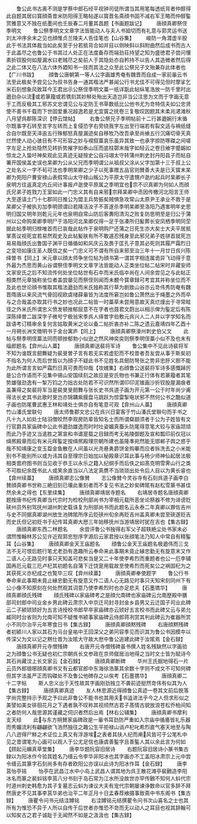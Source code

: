 <!-- { "loadSidebar": true } -->
　　鲁公此书古奥不测是学蔡中郎石经平视钟司徒所谓当其用笔每透纸背者仲醇得此自题其居曰寳顔斋昔米防阳得王略帖遂以寳晋名斋顔书固不减右军王略而仲醇鍳赏雅意又不独在纸墨间也壬辰春二月董其昌题【书画题跋记】
　　唐顔真卿祭侄季明文
　　鲁公祭季明文文章字法皆能动人与夫人书廹切而有礼意与郭灵运书送刘太冲序余未之见也顔惟贞兰陵夫人告佳笔也【山谷集】
　　峻防一角潜虚半股此于书法其体裁当如此矣至于分若抵背合如并目以侧映斜以斜附曲然后成书而古人于此盖尽之也鲁公于书其过人处正在法度备存而端劲荘持望之知为盛徳君子尝问懐素折钗股何如屋漏水曰老贼尽之矣前人于其隐处亦自矜持不以告人其造微者然后得之此二体又在八法六体外廼知书一技而其法之众至此公祭兄子文殆兼存此体者也【广川书跋】
　　顔鲁公唐朝第一等人公字画雄秀奄有魏晋而自成一家前軰云书法至此极矣予尝见公为叔书告身一通其楷法严甚闻公行书尤佳不可得见但时摩挲乞米石刻想象风致耳今王君出示公祭侄季明文藁一纸详翫此帖纵笔浩放一防千里时出遒劲杂以流或若篆籀或若镌刻其妙觧处殆出天造岂非当公注思为文而于字画无意于工而反极其工邪苏文忠谓见公与定防王书草数纸比公他书尤为竒特信夫如公忠贤使不善书千载而下世固爱重况超逸若是尤宜寳之抚卷三复敬叹因题其末柔兆涒滩秋八月望呉郡陈深识【停云馆帖】
　　右鲁公祭兄子季明帖前十二行甚遒婉行末循尔既事字石转至言字左转而上复侵恐字右旁绕我字左出至行端若有裂文适与褙纸缝合自尔既至天泽逾五行殊郁怒真屋漏迹矣自移牧乃改吾承至尚飨五行沉痛切骨天真烂然使人动心骇目有不可形容之妙与褉叙藁哀乐虽异其致一也承字掠防啄磔之间嗟字左足上抢处隐然见转折势摧字如泰山压而底柱鄣末哉字如轻云之卷日飨字蹙衂如惊龙之入蛰吁神矣观此见真迹无疑按史公自冯翊太守转蒲州刺史封丹阳县子而帖自署开国侯盖史误也杲卿为公从父兄而季明谓公从祖叔父涂从父字加第十三于叔上公之处名义一字不茍可法也季明杲卿之少子以死事赠五品官则賛善大夫是已天寳末杲卿为苑阳户曹安禄山表假常山太守禄山叛公为平原太守遣甥卢逖约起兵时杲卿长子泉明方往返真定内丘间计事报卢逖使平原属之季明宜也宗不识真卿为何如人而顔氏兄弟子姓戮力王室如此一门忠义其有自来邪宗拜杲卿中丞因传檄河北阳言王师大至遂请土门十七郡同日推公为盟主兵势振矣贼惧急攻常山太原尹王承业不救于是杲卿父子被执刃加季明颈谓曰若降活汝子不荅遂杀季明杲卿至洛阳乃遇害明年史思明归国又明年则乾元元年也泉明自常山防后客夀阳清沟之败复防思明至是归公于蒲州以公命购杲卿季明尸于洛阳河北杲卿仅得一足于张凑所归髪葬长安凤栖季明同茔据此帖季明归榇唯首而已哀哉此帖作于泉明购尸还蒲之日死生亦大矣士大夫平居抵掌髙议视死宜若易然观史及此帖髪肤有所不敢遽忍残身至此邪兄弟子姓骈首就死岂易易哉顔氏出鲁国子渊平日循循如和风庆云及畏于匡孔子意其必死则其履严霜烈日之变坦如康庄圣人既信之矣一门忠义可不谓有所自来邪至治三年十一月廿日呉兴陈绎曽书【同上】米元章以顔太师争坐位帖为顔书第一谓其字相连属诡异飞动得于意外最为杰思而黄山谷谓祭侄季明文文章字法皆能动人正类坐位帖二帖宋时并藏安师文家安氏之后不知流传何处坐位帖世有石夲而米氏临夲尚在人间余尝见之与此帖正相类然元章独称坐位者盖尝屡见而祭侄则闻而未覩今寳章録可考宜其并称坐位而不及此也世论顔书惟取其楷法遒劲而米氏独称其行草为剧致山谷亦云竒伟秀防奄有魏晋隋唐以来风流气骨回视欧虞禇薛軰皆为法度所窘岂如鲁公萧然出于绳墨之外而卒与之合哉盖亦取其行书之妙也况此二帖皆一时藁草未尝用意故天真烂熳出于寻常畦径之外米氏所谓忠义愤发顿挫郁屈意不在字者也聂君文蔚出以相示俾为鍳定后有陈深陈绎曽二跋深字子微号宁极翁宋季呉人绎曽字伯敷元呉兴人二人并以字学知名而跋语考订精审余复何言姑取黄米之论以备二帖折衷亦补二陈之遗云嘉靖四年乙酉十一月朔长洲文徴明书于金台寓庐【同上】
　　唐顔真卿祭濠州刺史伯父文
　　此帖与祭季明侄藁法同而顿挫郁勃小似逊之然风神奕奕则祭季明侄藁小似不及也末有缁郎题名【弇州山人藁】
　　唐顔真卿送裴将军诗
　　鲁公集中不见此诗裴将军不知为谁既言劒舞疑为裴旻曽子言有若无实若虚犯而不校昔者吾友尝从事于斯矣初不指名为何人而后世皆以为顔子不疑此书不见姓名具劒防弩张之势非忠肝义胆不能为此所谓言言如严霜烈日真可畏而仰哉【攻媿集】右顔鲁公送裴将军诗多感慨踔厉是公合作语而不见集中锡山安国续刻之故应是安氏物也书兼正行体有若篆籀者其笔势雄强劲逸有一掣万钧之力拙古处防若不可识然所谓印印泥锥画沙折钗股屋漏痕者盖兼得之矣裴将军当是裴旻旻劒舞与张长史书呉道子画为开元第一公于时年尚少甫得法长史其书此歌时旻岂亦锦韝紫膜盘马跳跃为惊雷掣电状邪不然何公书之酷似道子画也防尾曹武惠王林和靖处士俱亦自有笔意可观【弇州山人藁】
　　唐顔真卿竹山潘氏堂联句
　　唐太师鲁郡文忠公在呉兴日宴客于竹山潘氏堂聨句而手书之凡十九人如处士陆羽僧皎然李观房防辈皆知名士而所谓粲颛须者于公为子姓皆有文行官爵具家庙碑中公此书遒劲雄逸而时时吐姿媚真蚕头防尾得意笔大较与家庙颉颃而此乃手迹又当逺胜之第宣和书谱寔载之目録而考无祐陵御题及宣和瓢印前仅冠以缉熈殿章而后有米元晖鍳定按缉熈殿理宗朝所建也虽隆凖宛然能无邯郸子舆之惑乎哉不知靖康之变玉盌金鱼散在人间虽以光尧悬勇爵饼金购摹而应者拆洗去之小米能别书不能别所以或为讳其自至理宗日始加以秘殿章识耳此事与杨少师神仙起居法极相类晋府图书则当见收于恭王以永乐之籍入纪纲手而后佚之如髙克明雪霁山行之类不可胜纪余既书此人或笑余直当以八法定真赝不当琐琐出处令后人目以为黄长睿也【弇州续藁】
　　唐顔真卿志公像賛
　　志公像賛今灵谷寺有石刻呉道子画李白賛顔真卿书世称三絶旧刻已壊此重刻者而不复见书法之妙矣碑隂有赵松雪篆书甚佳然余未之得也【东里续集】
　　唐顔真卿靖居寺题名
　　右靖居寺题名唐顔真卿题按唐书纪传真卿当代宗时为检校刑部尚书为宰相元载所恶坐论祭器不修为诽谤贬硖州员外别驾抚州湖州刺史载诛复为刑部尚书而此题名云永泰二年真卿以罪佐吉州与史不同据真卿湖州放生池碑隂所序云贬硖州旬余再贬吉州盖真卿未尝至硖遂贬吉而史氏但记初贬书于纪传耳真卿大厯三年始移抚州当游靖居时犹在吉也【集古録】
　　唐顔真卿东西二林题名
　　余尝评鲁公书独得右军父子超轶絶尘处书家未必谓然惟翰林苏公见许近观郭忠恕序字源后云家君授以张顔笔法乃知人中常自有精鍳耳【山谷集】
　　唐顔真卿金天王庙题名
　　顔鲁公金天王庙题名极遒伟而三戈法不无可恨后题行笔尤老劲有逸趣所云奉命来此事期未竟止縁忠勤无有旋意末又作二语人心无路见时事只天知盖可悲矣当是又二十年使李希烈而重题者也公一厄李辅国再厄元载三厄卢杞其初题名自蒲下迁饶寔用载故至使希烈而死矣公之祸固杞为之其获死义亦杞成之也覧毕三叹【弇州续藁】
　　唐顔真卿奉使题字
　　鲁公行书奉命来此事期未竟止縁忠勤无有旋意又作二语人心无路见时事只天知宋刻同州下有公小像不知原刻在何处然观其词意乃使李希烈时也亦足悲夫【石墨镌华】
　　唐顔真卿顔氏残碑
　　顔氏残碑以家庙碑考之是顔允南碑也家庙碑云允南歴殿中膳部司封郎中司业金乡男此碑云肃宗入中京迁司封寻封金乡县男又云迁国子司业此碑云二子颍颎颎好为五言诗授校书郎早卒家庙碑亦云颎好五言校书而此碑又云与弟允臧同时台省则为允南可知不疑惟书颍事家庙碑云侍郎蒋冽赏其判此碑云为崔器所赏小不同尔治平元年寒食日书【集古録】
　　唐顔真卿顔黙残碑
　　右唐顔黙残碑者初颍川人家以其石为马台皇祐中王回深父之弟冋容季见而识其为鲁公书因模夲以传深父为文以记之黙仕晋为汝隂大守故大厯中鲁公追建此碑于汝隂焉【金石録】
　　唐顔真卿开元寺僧残碑
　　右唐开元寺僧残碑虽书撰人姓名残缺然以字画验之为顔鲁公书无疑也初仁宗朝呉长文参政在京师僦居治地得之当时文士皆为赋诗今其石尚藏汶上长文家云【金石録】
　　唐顔真卿断碑
　　华州王氏掘地得石一片云员外郎琅琊顔真卿书又有云都官郎中东海徐浩篆其余数十字则不成文不可知何碑但其字法虽严正而钩磔处不及鲁公他碑存之以俟考【石墨镌华】
　　唐顔真卿二十二字帖
　　斯人忠义出于天性故其字画刚劲独立不袭前迹挺然竒伟有似其为人【集古録】
　　唐顔真卿真迹
　　友人林思源近得顔鲁公真迹一卷其文前后脱落字尚完整持示予观之予曰此非鲁公不能书也其用夫书澁进法乎今之人但求形似之美譬如美女徘徊花月之下遇者孰不叹称其视颀然古君子髙情古貌放浪苍松乔柏间知之者防何人哉思源其谨藏之伺识者然后出焉【林右公辅集】
　　唐顔真卿书摩利支天经
　　此与东方朔賛家庙碑政是一軰书耳劲防严重如入宗庙中循廧皆礼乐器而秀媚流利有翩翩欲飞浩然独往之趣公生平拒禄山诮卢杞叱希烈直气塞天地至与陶八八逰得尸觧之术证位上真又有浮游埃之表者其扶人纪而阐风皆可于公笔札中见之昔谓笔为心画可以观人于公尤足信也康虞善鍳字且善鍳人其以余此言为何如【顾起元嬾真草堂集】
　　唐李华题阮容旧居诗
　　右题阮容旧居诗小篆书集古録以为阳冰作今验其姓名乃缙云令李华非阳冰也其字画亦不工盖阳冰肃宗上元中尝令缙云其篆字石刻尚多有存者欧阳公亦误以此诗为阳冰作耳【金石録】
　　唐李莒怡亭铭
　　怡亭在武昌江水中小岛上武昌人谓其地为呉王散花滩亭裴鶠造李阳冰名而篆之裴蚪铭李莒八分书刻于岛石常为江水所没故世亦罕传鶠不知何人蚪代宗时道州刺史韩愈为其子复墓志云蚪为谏议大夫有宠代宗朝屡谏诤数命以官多辞不拜然唐史不见其事李莒华弟也治平二年正月十日孟春荐飨摄事致斋中书东阁书【集古録】
　　唐瞿令问书元结洼罇铭
　　右洼罇铭元结撰瞿令问书次山喜名之士也其所有为惟恐不异于人所以自传于后世者亦惟恐不竒而无以动人之耳目也视其辞翰可以知矣古之君子诚耻于无闻然不如是之汲汲也【集古録】
